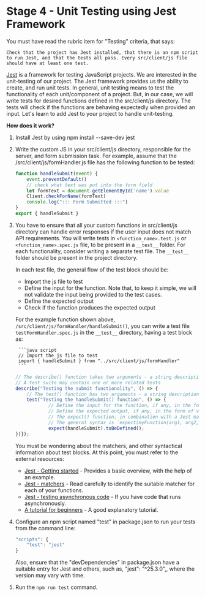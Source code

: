 # Stage 4 - Unit Testing using Jest Framework

You must have read the rubric item for "Testing" criteria, that says:

    Check that the project has Jest installed, that there is an npm script to run Jest, and that the tests all pass. Every src/client/js file should have at least one test.

[Jest](https://jestjs.io/en/) is a framework for testing JavaScript projects. We are interested in the unit-testing of our project. The Jest framework provides us the ability to create, and run unit tests. In general, unit testing means to test the functionality of each unit/component of a project. But, in our case, we will write tests for desired functions defined in the src/client/js directory. The tests will check if the functions are behaving expectedly when provided an input. Let's learn to add Jest to your project to handle unit-testing.

**How does it work?**

1. Install Jest by using npm install --save-dev jest

2. Write the custom JS in your src/client/js directory, responsible for the server, and form submission task. For example, assume that the /src/client/js/formHandler.js file has the following function to be tested:  

    ```javascript
    function handleSubmit(event) {
        event.preventDefault()
        // check what text was put into the form field
        let formText = document.getElementById('name').value
        Client.checkForName(formText)
        console.log("::: Form Submitted :::")
    }
    export { handleSubmit }
    ```

3. You have to ensure that all your custom functions in src/client/js directory can handle error responses if the user input does not match API requirements. You will write tests in ```<function_name>.test.js``` or ```<function_name>.spec.js``` file, to be present in a ```__test__``` folder. For each functionality, consider writing a separate test file. The ```__test__``` folder should be present in the project directory.

    In each test file, the general flow of the test block should be:

    - Import the js file to test
    - Define the input for the function. Note that, to keep it simple, we will not validate the input being provided to the test cases.
    - Define the expected output
    - Check if the function produces the expected output

    For the example function shown above, ```/src/client/js/formHandler/handleSubmit()```, you can write a test file ```testFormHandler.spec.js``` in the ```__test__``` directory, having a test block as:

        ```java script
        // Import the js file to test
        import { handleSubmit } from "../src/client/js/formHandler"
        ```

    ```javascript
    // The describe() function takes two arguments - a string description, and a test suite as a callback function.  
    // A test suite may contain one or more related tests    
    describe("Testing the submit functionality", () => {
        // The test() function has two arguments - a string description, and an actual test as a callback function.  
        test("Testing the handleSubmit() function", () => {
                // Define the input for the function, if any, in the form of variables/array
                // Define the expected output, if any, in the form of variables/array
                // The expect() function, in combination with a Jest matcher, is used to check if the function produces the expected output
                // The general syntax is `expect(myFunction(arg1, arg2, ...)).toEqual(expectedValue);`, where `toEqual()` is a matcher
                expect(handleSubmit).toBeDefined();
    })});
    ```

    You must be wondering about the matchers, and other syntactical information about test blocks. At this point, you must refer to the external resources:  
    - [Jest - Getting started](https://jestjs.io/docs/en/getting-started) - Provides a basic overview, with the help of an example.  
    - [Jest - matchers](https://jestjs.io/docs/en/using-matchers) - Read carefully to identify the suitable matcher for each of your functions.
    - [Jest - testing asynchronous code](https://jestjs.io/docs/en/asynchronous) - If you have code that runs asynchronously.
    - [A tutorial for beginners](https://www.valentinog.com/blog/jest/) - A good explanatory tutorial.

4. Configure an npm script named "test" in package.json to run your tests from the command line:

    ```javascript
    "scripts": {
        "test": "jest"
    }
    ```

    Also, ensure that the "devDependencies" in package.json have a suitable entry for Jest and others, such as, "jest": "^25.3.0",, where the version may vary with time.

5. Run the ```npm run test``` command.
